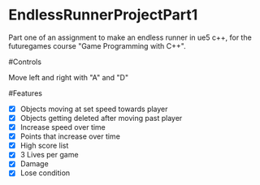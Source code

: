 # EndlessRunnerProjectPart1
 
 Part one of an assignment to make an endless runner in ue5 c++, for the futuregames course "Game Programming with C++".
 
#Controls
 
 Move left and right with "A" and "D"

#Features

- [x]  Objects moving at set speed towards player
- [x]  Objects getting deleted after moving past player
- [x]  Increase speed over time
- [x]  Points that increase over time
- [x]  High score list
- [x]  3 Lives per game
- [x]  Damage
- [x]  Lose condition